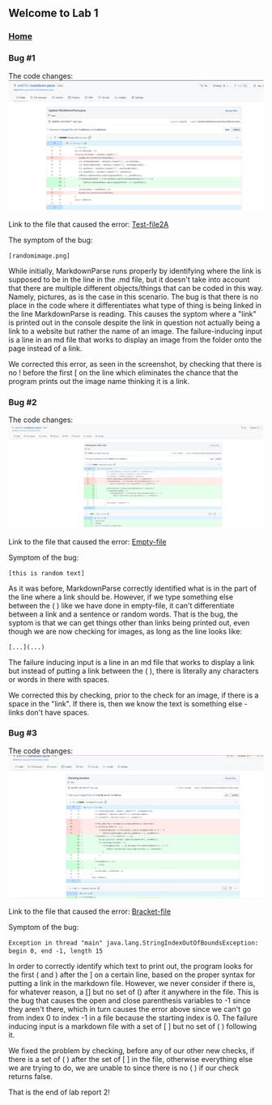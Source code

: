 ## Welcome to Lab 1

### [Home](https://ank010.github.io/cse15l-lab-reports/index.html)

### Bug #1
The code changes:
![screenshot](firstError.jpg)

Link to the file that caused the error: [Test-file2A](https://ank010.github.io/cse15l-lab-reports/test-file2A.html)

The symptom of the bug:
```
[randomimage.png]
```
While initially, MarkdownParse runs properly by identifying where the link is supposed to be in the line in the .md file, but it doesn't take into account that there are multiple different objects/things that can be coded in this way. Namely, pictures, as is the case in this scenario. The bug is that there is no place in the code where it differentiates what type of thing is being linked in the line MarkdownParse is reading. This causes the syptom where a "link" is printed out in the console despite the link in question not actually being a link to a website but rather the name of an image. The failure-inducing input is a line in an md file that works to display an image from the folder onto the page instead of a link. 

We corrected this error, as seen in the screenshot, by checking that there is no ! before the first [ on the line which eliminates the chance that the program prints out the image name thinking it is a link. 

### Bug #2
The code changes:
![screenshot](Error2.jpg)

Link to the file that caused the error: [Empty-file](https://ank010.github.io/cse15l-lab-reports/empty-file.html)

Symptom of the bug:
```
[this is random text]
```

As it was before, MarkdownParse correctly identified what is in the part of the line where a link should be. However, if we type something else between the  ( ) like we have done in empty-file, it can't differentiate between a link and a sentence or random words. That is the bug, the syptom is that we can get things other than links being printed out, even though we are now checking for images, as long as the line looks like:
```
[...](...)
```
The failure inducing input is a line in an md file that works to display a link but instead of putting a link between the ( ), there is literally any characters or words in there with spaces. 

We corrected this by checking, prior to the check for an image, if there is a space in the "link". If there is, then we know the text is something else - links don't have spaces. 

### Bug #3
The code changes:
![screenshot](bracketCheck.jpg)

Link to the file that caused the error: [Bracket-file](https://ank010.github.io/cse15l-lab-reports/bracket-file.html)

Symptom of the bug:
```
Exception in thread "main" java.lang.StringIndexOutOfBoundsException: begin 0, end -1, length 15
```

In order to correctly identify which text to print out, the program looks for the first ( and ) after the ] on a certain line, based on the proper syntax for putting a link in the markdown file. However, we never consider if there is, for whatever reason, a [] but no set of () after it anywhere in the file. This is the bug that causes the open and close parenthesis variables to -1 since they aren't there, which in turn causes the error above since we can't go from index 0 to index -1 in a file because the starting index is 0. The failure inducing input is a markdown file with a set of [ ] but no set of ( ) following it. 

We fixed the problem by checking, before any of our other new checks, if there is a set of ( ) after the set of [ ] in the file, otherwise everything else we are trying to do, we are unable to since there is no ( ) if our check returns false. 

That is the end of lab report 2!

